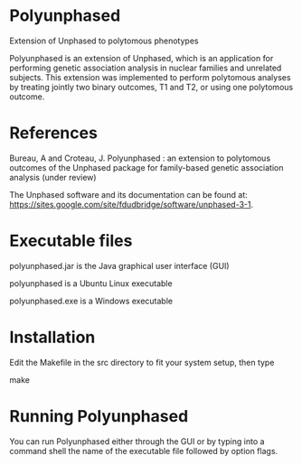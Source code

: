 # Polyunphased
Extension of Unphased to polytomous phenotypes

Polyunphased is an extension of Unphased, which is an application for performing genetic association analysis in nuclear families and unrelated subjects.  This extension was implemented to perform polytomous analyses by treating jointly two binary outcomes, T1 and T2, or using one polytomous outcome.


# References

Bureau, A and Croteau, J. Polyunphased : an extension to polytomous outcomes of the Unphased package for family-based genetic association analysis (under review)

The Unphased software and its documentation can be found at: https://sites.google.com/site/fdudbridge/software/unphased-3-1.


# Executable files

polyunphased.jar is the Java graphical user interface (GUI)

polyunphased is a Ubuntu Linux executable

polyunphased.exe is a Windows executable


# Installation

Edit the Makefile in the src directory to fit your system setup, then type

make


# Running Polyunphased 

You can run Polyunphased either through the GUI or by typing into a command shell the name of the executable file followed by option flags.

